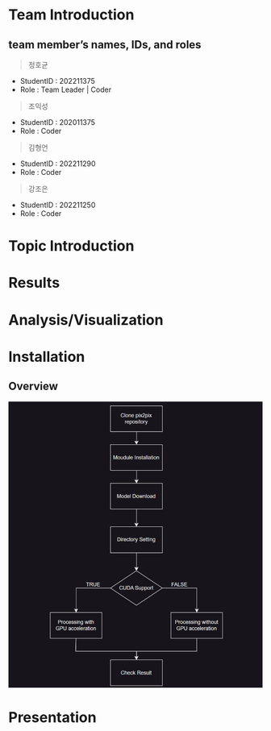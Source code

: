 # Team Introduction
  ## team member’s names, IDs, and roles
  > 정호균
  - StudentID : 202211375
  - Role : Team Leader | Coder
  > 조익성
  - StudentID : 202011375
  - Role : Coder
  > 김형언
  - StudentID : 202211290
  - Role : Coder
  > 강조은
  - StudentID : 202211250
  - Role : Coder

# Topic Introduction

# Results

# Analysis/Visualization

# Installation
  ## Overview
  ![FlowChart](./Resources/img/pix2pixChart.jpg)

# Presentation

